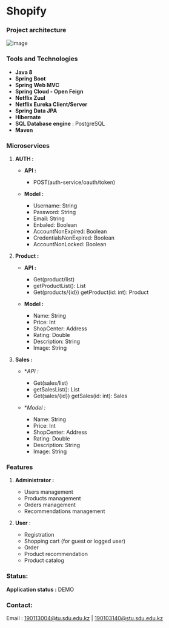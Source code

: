 # Shopify
### Project architecture

![image](https://user-images.githubusercontent.com/80455527/167078350-7c67ff3f-91f9-4d8e-a0ab-1fcc4cee474c.png)

### Tools and Technologies

- **Java 8**
- **Spring Boot**
- **Spring Web MVC**
- **Spring Cloud - Open Feign** 
- **Netflix Zuul** 
- **Netflix Eureka Client/Server** 
- **Spring Data JPA** 
- **Hibernate** 
- **SQL Database engine** : PostgreSQL
- **Maven**

### Microservices
1. **AUTH :**
   - **API :**
     - POST(auth-service/oauth/token) 
   
   - **Model :**
     - Username: String
     - Password: String
     - Email: String
     - Enbaled: Boolean
     - AccountNonExpired: Boolean
     - CredentialsNonExpired: Boolean
     - AccountNonLocked: Boolean

2. **Product :**
   - **API :**
     - Get(product/list) 
     - getProductList(): List<Product> 
     - Get(products/{id}) getProduct(id: int): Product
   
   - **Model :**
     - Name: String
     - Price: Int
     - ShopCenter: Address
     - Rating: Double
     - Description: String
     - Image: String

3. **Sales :**
   - **API :*
     - Get(sales/list) 
     - getSalesList(): List<Sales> 
     - Get(sales/{id}) getSales(id: int): Sales
   
   - **Model :*
     - Name: String
     - Price: Int
     - ShopCenter: Address
     - Rating: Double
     - Description: String
     - Image: String
   

### Features

1. **Administrator :**

   - Users management
   - Products management
   - Orders management
   - Recommendations management

2. **User** :

   - Registration
   - Shopping cart (for guest or logged user)
   - Order
   - Product recommendation 
   - Product catalog
   
### Status:

**Application status :** DEMO

### Contact:

Email : 190113004@tu.sdu.edu.kz  |  190103140@stu.sdu.edu.kz


